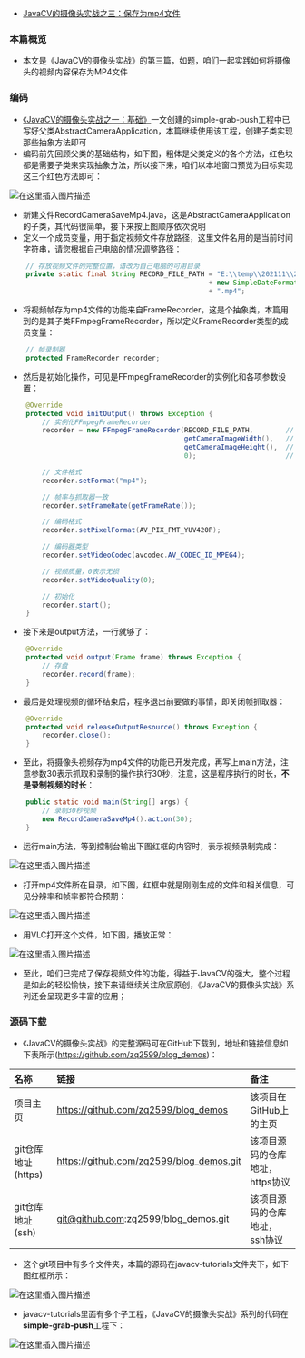 - [JavaCV的摄像头实战之三：保存为mp4文件](https://www.cnblogs.com/bolingcavalry/p/15845334.html)

### 本篇概览

- 本文是《JavaCV的摄像头实战》的第三篇，如题，咱们一起实践如何将摄像头的视频内容保存为MP4文件

### 编码

- [《JavaCV的摄像头实战之一：基础》](https://xinchen.blog.csdn.net/article/details/121572093)一文创建的simple-grab-push工程中已写好父类AbstractCameraApplication，本篇继续使用该工程，创建子类实现那些抽象方法即可
- 编码前先回顾父类的基础结构，如下图，粗体是父类定义的各个方法，红色块都是需要子类来实现抽象方法，所以接下来，咱们以本地窗口预览为目标实现这三个红色方法即可：

![在这里插入图片描述](https://img2022.cnblogs.com/other/485422/202201/485422-20220126081024099-283432878.png)

- 新建文件RecordCameraSaveMp4.java，这是AbstractCameraApplication的子类，其代码很简单，接下来按上图顺序依次说明
- 定义一个成员变量，用于指定视频文件存放路径，这里文件名用的是当前时间字符串，请您根据自己电脑的情况调整路径：

```java
	// 存放视频文件的完整位置，请改为自己电脑的可用目录
    private static final String RECORD_FILE_PATH = "E:\\temp\\202111\\28\\camera-"
                                                 + new SimpleDateFormat("yyyyMMddHHmmss").format(new Date())
                                                 + ".mp4";
```

- 将视频帧存为mp4文件的功能来自FrameRecorder，这是个抽象类，本篇用到的是其子类FFmpegFrameRecorder，所以定义FrameRecorder类型的成员变量：

```java
	// 帧录制器
    protected FrameRecorder recorder;
```

- 然后是初始化操作，可见是FFmpegFrameRecorder的实例化和各项参数设置：

```java
    @Override
    protected void initOutput() throws Exception {
        // 实例化FFmpegFrameRecorder
        recorder = new FFmpegFrameRecorder(RECORD_FILE_PATH,        // 存放文件的位置
                                           getCameraImageWidth(),   // 分辨率的宽，与视频源一致
                                           getCameraImageHeight(),  // 分辨率的高，与视频源一致
                                           0);                      // 音频通道，0表示无

        // 文件格式
        recorder.setFormat("mp4");

        // 帧率与抓取器一致
        recorder.setFrameRate(getFrameRate());

        // 编码格式
        recorder.setPixelFormat(AV_PIX_FMT_YUV420P);

        // 编码器类型
        recorder.setVideoCodec(avcodec.AV_CODEC_ID_MPEG4);

        // 视频质量，0表示无损
        recorder.setVideoQuality(0);

        // 初始化
        recorder.start();
    }
```

- 接下来是output方法，一行就够了：

```java
    @Override
    protected void output(Frame frame) throws Exception {
        // 存盘
        recorder.record(frame);
    }
```

- 最后是处理视频的循环结束后，程序退出前要做的事情，即关闭帧抓取器：

```java
    @Override
    protected void releaseOutputResource() throws Exception {
        recorder.close();
    }
```

- 至此，将摄像头视频存为mp4文件的功能已开发完成，再写上main方法，注意参数30表示抓取和录制的操作执行30秒，注意，这是程序执行的时长，**不是录制视频的时长**：

```java
    public static void main(String[] args) {
        // 录制30秒视频
        new RecordCameraSaveMp4().action(30);
    }
```

- 运行main方法，等到控制台输出下图红框的内容时，表示视频录制完成：

![在这里插入图片描述](https://img2022.cnblogs.com/other/485422/202201/485422-20220126081025272-12986511.png)

- 打开mp4文件所在目录，如下图，红框中就是刚刚生成的文件和相关信息，可见分辨率和帧率都符合预期：

![在这里插入图片描述](https://img2022.cnblogs.com/other/485422/202201/485422-20220126081025763-790405091.png)

- 用VLC打开这个文件，如下图，播放正常：

![在这里插入图片描述](https://img2022.cnblogs.com/other/485422/202201/485422-20220126081026279-407639742.png)

- 至此，咱们已完成了保存视频文件的功能，得益于JavaCV的强大，整个过程是如此的轻松愉快，接下来请继续关注欣宸原创，《JavaCV的摄像头实战》系列还会呈现更多丰富的应用；

### 源码下载

- 《JavaCV的摄像头实战》的完整源码可在GitHub下载到，地址和链接信息如下表所示(https://github.com/zq2599/blog_demos)：

| 名称               | 链接                                     | 备注                            |
| :----------------- | :--------------------------------------- | :------------------------------ |
| 项目主页           | https://github.com/zq2599/blog_demos     | 该项目在GitHub上的主页          |
| git仓库地址(https) | https://github.com/zq2599/blog_demos.git | 该项目源码的仓库地址，https协议 |
| git仓库地址(ssh)   | git@github.com:zq2599/blog_demos.git     | 该项目源码的仓库地址，ssh协议   |

- 这个git项目中有多个文件夹，本篇的源码在javacv-tutorials文件夹下，如下图红框所示：

![在这里插入图片描述](https://img2022.cnblogs.com/other/485422/202201/485422-20220126081026566-2139254333.png)

- javacv-tutorials里面有多个子工程，《JavaCV的摄像头实战》系列的代码在**simple-grab-push**工程下：

![在这里插入图片描述](https://img2022.cnblogs.com/other/485422/202201/485422-20220126081026876-2104071126.png)